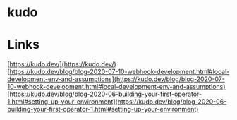 # kudo






# Links
[https://kudo.dev/](https://kudo.dev/)  
[https://kudo.dev/blog/blog-2020-07-10-webhook-development.html#local-development-env-and-assumptions](https://kudo.dev/blog/blog-2020-07-10-webhook-development.html#local-development-env-and-assumptions)  
[https://kudo.dev/blog/blog-2020-06-building-your-first-operator-1.html#setting-up-your-environment](https://kudo.dev/blog/blog-2020-06-building-your-first-operator-1.html#setting-up-your-environment)  
